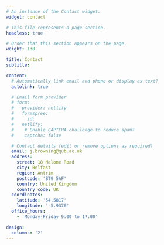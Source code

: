 ```yaml
---
# An instance of the Contact widget.
widget: contact

# This file represents a page section.
headless: true

# Order that this section appears on the page.
weight: 130

title: Contact
subtitle:

content:
  # Automatically link email and phone or display as text?
  autolink: true

  # Email form provider
  # form:
  #   provider: netlify
  #   formspree:
  #     id:
  #   netlify:
  #    # Enable CAPTCHA challenge to reduce spam?
  #    captcha: false

  # Contact details (edit or remove options as required)
  email: j.browning@qub.ac.uk
  address:
    street: 18 Malone Road
    city: Belfast
    region: Antrim
    postcode: 'BT9 5AF'
    country: United Kingdom
    country_code: UK
  coordinates:
    latitude: '54.5817'
    longitude: '-5.9376'
  office_hours:
    - 'Monday-Friday 9:00 to 17:00'

design:
  columns: '2'
---
```

